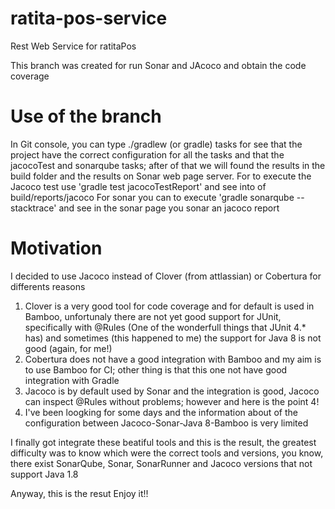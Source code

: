 # ratita-pos-service
Rest Web Service for ratitaPos

This branch was created for run Sonar and JAcoco and obtain the code coverage

# Use of the branch
In Git console, you can type ./gradlew (or gradle) tasks for see that the project have the correct configuration for all the tasks and that the jacocoTest and sonarqube tasks; after of that we will found the results in the build folder and the results on Sonar web page server.
For to execute the Jacoco test use 'gradle test jacocoTestReport' and see into of build/reports/jacoco
For sonar you can to execute 'gradle sonarqube --stacktrace' and see in the sonar page you sonar an jacoco report

# Motivation
I decided to use Jacoco instead of Clover (from attlassian) or Cobertura for differents reasons

1. Clover is a very good tool for code coverage and for default is used in Bamboo, unfortunaly there are not yet good support for JUnit, specifically with @Rules (One of the wonderfull things that JUnit 4.* has) and sometimes (this happened to me) the support for Java 8 is not good (again, for me!)
2. Cobertura does not have a good integration with Bamboo and my aim is to use Bamboo for CI; other thing is that this one not have good integration with Gradle
3. Jacoco is by default used by Sonar and the integration is good, Jacoco can inspect @Rules without problems; however and here is the point 4!
4. I've been loogking for some days and the information about of the configuration between Jacoco-Sonar-Java 8-Bamboo is very limited

I finally got integrate these beatiful tools and this is the result, the greatest difficulty was to know which were the correct tools and versions, you know, there exist SonarQube, Sonar, SonarRunner and Jacoco versions that not support Java 1.8

Anyway, this is the resut Enjoy it!!



